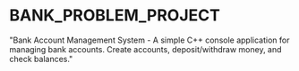 # BANK_PROBLEM_PROJECT
"Bank Account Management System - A simple C++ console application for managing bank accounts. Create accounts, deposit/withdraw money, and check balances."
